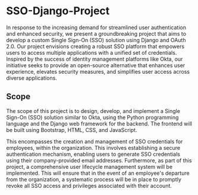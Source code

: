 # SSO-Django-Project

In response to the increasing demand for streamlined user authentication and enhanced security, we present a groundbreaking project that aims to develop a custom Single Sign-On (SSO) solution using Django and OAuth 2.0. Our project envisions creating a robust SSO platform that empowers users to access multiple applications with a unified set of credentials. Inspired by the success of identity management platforms like Okta, our initiative seeks to provide an open-source alternative that enhances user experience, elevates security measures, and simplifies user access across diverse applications.

## Scope 

The scope of this project is to design, develop, and implement a Single Sign-On (SSO) solution similar to Okta, using the Python programming language and the Django web framework for the backend. The frontend will be built using Bootstrap, HTML, CSS, and JavaScript.

This encompasses the creation and management of SSO credentials for employees, within the organization. This involves establishing a secure authentication mechanism, enabling users to generate SSO credentials using their company-provided email addresses. Furthermore, as part of this project, a comprehensive user lifecycle management system will be implemented. This will ensure that in the event of an employee's departure from the organization, a systematic process will be in place to promptly revoke all SSO access and privileges associated with their account.

